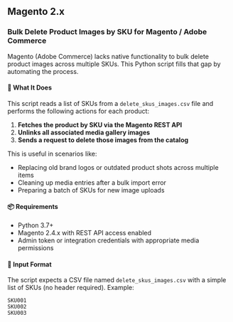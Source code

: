 ## Magento 2.x

### Bulk Delete Product Images by SKU for Magento / Adobe Commerce

Magento (Adobe Commerce) lacks native functionality to bulk delete product images across multiple SKUs. This Python script fills that gap by automating the process.

#### 🔧 What It Does

This script reads a list of SKUs from a `delete_skus_images.csv` file and performs the following actions for each product:

1. **Fetches the product by SKU via the Magento REST API**
2. **Unlinks all associated media gallery images**
3. **Sends a request to delete those images from the catalog**

This is useful in scenarios like:

* Replacing old brand logos or outdated product shots across multiple items
* Cleaning up media entries after a bulk import error
* Preparing a batch of SKUs for new image uploads

#### 📦 Requirements

* Python 3.7+
* Magento 2.4.x with REST API access enabled
* Admin token or integration credentials with appropriate media permissions

#### 📁 Input Format

The script expects a CSV file named `delete_skus_images.csv` with a simple list of SKUs (no header required).
Example:

```
SKU001
SKU002
SKU003
```
